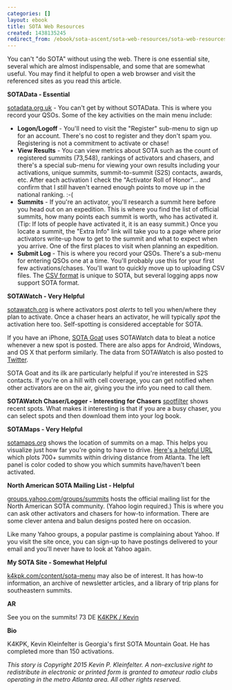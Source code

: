 ```yaml
---
categories: []
layout: ebook
title: SOTA Web Resources
created: 1438135245
redirect_from: /ebook/sota-ascent/sota-web-resources/sota-web-resources
---
```

You can't "do SOTA" without using the web.  There is one essential site, several which are almost indispensable, and some that are somewhat useful.  You may find it helpful to open a web browser and visit the referenced sites as you read this article.

**SOTAData - Essential**

[sotadata.org.uk](http://sotadata.org.uk/) - You can't get by without SOTAData.  This is where you record your QSOs.  Some of the key activities on the main menu include:

* __Logon/Logoff__ - You'll need to visit the "Register" sub-menu to sign up for an account.  There's no cost to register and they don't spam you.  Registering is not a commitment to activate or chase!
* __View Results__ - You can view metrics about SOTA such as the count of registered summits (73,548), rankings of activators and chasers, and there's a special sub-menu for viewing your own results including your activations, unique summits, summit-to-summit (S2S) contacts, awards, etc.  After each activation I check the "Activator Roll of Honor"... and confirm that I _still_ haven't earned enough points to move up in the national ranking.  :-(
* __Summits__ - If you're an activator, you'll research a summit here before you head out on an expedition.  This is where you find the list of official summits, how many points each summit is worth, who has activated it.  (Tip: If lots of people have activated it, it is  an easy summit.)  Once you locate a summit, the "Extra Info" link will take you to a page where prior activators write-up how to get to the summit and what to expect when you arrive.  One of the first places to visit when planning an expedition.
* __Submit Log__ - This is where you record your QSOs.  There's a sub-menu for entering QSOs one at a time.  You'll probably use this for your first few activations/chases.  You'll want to quickly move up to uploading CSV files.  The [CSV format](http://sotadata.org.uk/ActivatorCSVInfo.htm) is unique to SOTA, but several logging apps now support SOTA format.

**SOTAWatch - Very Helpful**

[sotawatch.org](http://sotawatch.org/) is where activators post _alerts_ to tell you when/where they plan to activate.  Once a chaser hears an activator, he will typically _spot_ the activation here too.  Self-spotting is considered acceptable for SOTA.

If you have an iPhone, [SOTA Goat](http://ww1x.com/sotagoat/) uses SOTAWatch
 data to bleat a notice whenever a new spot is posted.  There are also apps for Android, Windows, and OS X that perform similarly.  The data from SOTAWatch is also posted to [Twitter](https://twitter.com/sotawatch).
 
SOTA Goat and its ilk are particularly helpful if you're interested in S2S contacts.  If you're on a hill with cell coverage, you can get notified when other activators are on the air, giving you the info you need to call them.
 
**SOTAWatch Chaser/Logger - Interesting for Chasers**
[spotfilter](http://www.on6zq.be/p/swf/#/spotfilter) shows recent spots.  What makes it interesting is that if you are a busy chaser, you can select spots and then download them into your log book.
 
**SOTAMaps - Very Helpful**

[sotamaps.org](http://sotamaps.org) shows the location of summits on a map.  This helps you visualize just how far you're going to have to drive.  [Here's a helpful URL](
http://sotamaps.org/index.php?rgnlist=W4G/NG,W4G/HC,W4T/SU,W4T/CA,W4T/RV,W4C/WM,W4C/CM) which plots 700+ summits within driving distance from Atlanta.  The left panel is color coded to show you which summits have/haven't been activated.

**North American SOTA Mailing List - Helpful**

[groups.yahoo.com/groups/summits](https://groups.yahoo.com/groups/summits) hosts the official mailing list for the North American SOTA community.  (Yahoo login required.)  This is where you can ask other activators and chasers for how-to information.  There are some clever antena and balun designs posted here on occasion.

Like many Yahoo groups, a popular pastime is complaining about Yahoo.  If you visit the site once, you can sign-up to have postings delivered to your email and you'll never have to look at Yahoo again.

**My SOTA Site - Somewhat Helpful**

[k4kpk.com/content/sota-menu](/content/sota-menu) may also be of interest.  It has how-to information, an archive of newsletter articles, and a library of trip plans for southeastern summits.

**AR**

See you on the summits!
73 DE [K4KPK / Kevin](http://www.qrz.com/db/K4KPK)

__Bio__

K4KPK, Kevin Kleinfelter is Georgia's first SOTA Mountain Goat.  He has completed more than 150 activations.

*This story is Copyright 2015 Kevin P. Kleinfelter.  A non-exclusive right to redistribute in electronic or printed form is granted to amateur radio clubs operating in the metro Atlanta area.  All other rights reserved.*
